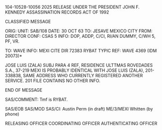 104-10528-10056 2025 RELEASE UNDER THE PRESIDENT JOHN F. KENNEDY ASSASSINATION RECORDS ACT OF 1992

CLASSIFIED MESSAGE

ORIG:
UNIT: SAB/108
DATE: 30 OCT 63
TO: JESAVE MEXICO CITY
FROM: DIRECTOR
CONF: CSAS 5
INFO: DOP, ADDP, C/CI, RI/AN DUMMY, C/WH 5, PF, VR.

TO: WAVE INFO: MEXI CITE DIR 72383
RYBAT TYPIC
REF: WAVE 4369 (IDM 20073)*

JOSE LUIS (ZALA) SUBJ PARA 4 REF, RESIDENCE ULTTMAS ROVEDADES S.A.,
37-219 MEXI IS PROBABLY IDENTICAL WITH JOSE LUIS (ZALA), 201-338838, SAME
ADDRESS WHO CURRENTLY REGISTERED ANOTHER SERVICE. 201 FILE CONTAINS NO
OTHER INFO.

END OF MESSAGE

SAS/COMMENT: Tmf is RYBAT.

SAS/EOB
SAS/MOD
SAS/CI: Austin Perm (in draft)
ME/3/MEXI Whitten (by phone)

RELEASING OFFICER COORDINATING OFFICER AUTHENTICATING OFFICER
